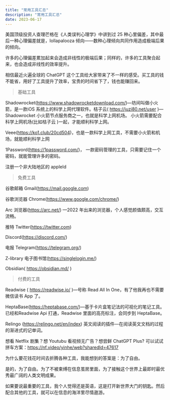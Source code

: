 ```yaml
---
title: "常用工具汇总"
description: "常用工具汇总"
date: 2023-06-17
---
```


美国顶级投资人查理芒格在《人类误判心理学》中讲到过 25 种心里偏差，其中最后一种心理偏差就是，lollapalooza 倾向——数种心理倾向共同作用造成极端后果的倾向。

许多的心理偏差累加起来会造成非线性的极端后果；同样的，许多的工具聚合起来，也会造成非线性的效率提升。

相信最近火遍全球的 ChatGPT 这个工具给大家带来了不一样的感受。买工具的钱不能省，用好了工具提升了效率，宝贵的时间省下了，钱也能赚回来。

<blockquote class="blockquote">基础工具</blockquote>

Shadowrocket(https://www.shadowrocketdownload.com/)—坊间叫做小火箭，是一款iOS 系统上的科学上网代理软件。桔子云( https://juzi80.net/user )—Shadowrocket 小火箭节点服务商之一，也就是科学上网机场。 小火箭需要配合科学上网机场(比如桔子云 )一起，才能顺利科学上网。

Veee(https://ko1.club/20cd504)，也是一款科学上网工具，不需要小火箭和机场，就能顺利科学上网

1Password(https://1password.com/)， 一款密码管理的工具，只需要记住一个密码，就能管理许多的密码。

注册一个非大陆地区的 appleId

<blockquote class="blockquote">免费工具</blockquote>

谷歌邮箱 Gmail(https://mail.google.com)

谷歌浏览器 Chrome(https://www.google.com/chrome/)

Arc 浏览器(https://arc.net/) —2022 年出来的浏览器，个人感觉颜值颇高，交互流畅。

推特 Twitter(https://twitter.com)

Discord(https://discord.com/)

电报 Telegram(https://telegram.org/)

Z-library 电子图书馆(https://singlelogin.me/)

Obsidian( https://obsidian.md/ )

<blockquote class="blockquote">付费的工具</blockquote>

Readwise ( https://readwise.io/ )—号称 Read All In One，有了他我再也不需要微信读书 App 了。

HeptaBase(https://heptabase.com/)—基于卡片盒笔记法的可视化的笔记工具。已经和Readwise Api 打通，Readwise 里面的高亮标注，会同步到 HeptaBase。

Relingo (https://relingo.net/en/index) 英文阅读的插件—在阅读英文文档的过程的渐进式的记单词。

想看 Netflix 剧集？想 Youtubu 看视频无广告？想尝鲜 ChatGPT Plus? 可以试试拼车方案：https://nf.video/yinhe/web?sharedId=47617

为什么要花钱花时间去折腾各种工具，我能想到的答案是：为了自由。

是的，为了自由。为了不被束缚在信息茧房里面，为了接触这个世界上最即时最优秀最广阔的人类文明成果。

如果要说最重要的工具，我个人觉得还是英语，这是打开新世界大门的钥匙。然后配合其他的工具，就可以在信息的海洋里尽情遨游。

